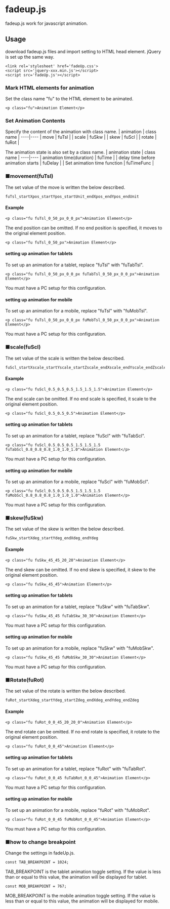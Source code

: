# fadeup.js
fadeup.js work for javascript animation. 

## Usage
download fadeup.js files and import setting to HTML head element.
jQuery is set up the same way.
```
<link rel='stylesheet' href='fadeUp.css'>
<script src='jquery-xxx.min.js'></script>
<script src='fadeUp.js'></script>
```

### Mark HTML elements for animation
Set the class name "fu" to the HTML element to be animated.
```
<p class="fu">Animation Element</p>
```

### Set Animation Contents
Specify the content of the animation with class name.
| animation | class name |
----|---- 
| move | fuTsl |
| scale | fuSkw |
| skew | fuScl |
| rotate | fuRot |

The animation state is also set by a class name.
| animation state | class name |
----|---- 
| animation time(duration) | fuTime |
| delay time before animation starts | fuDelay |
| Set animation time function | fuTimeFunc |


### ■movement(fuTsl)
The set value of the move is written the below described.
```
fuTsl_startXpos_startYpos_startUnit_endXpos_endYpos_endUnit
```

#### Example
```
<p class="fu fuTsl_0_50_px_0_0_px">Animation Element</p>
```
The end position can be omitted.
If no end position is specified, it moves to the original element position.
```
<p class="fu fuTsl_0_50_px">Animation Element</p>
```

#### setting up animation for tablets
To set up an animation for a tablet, replace "fuTsl" with "fuTabTsl".
```
<p class="fu fuTsl_0_50_px_0_0_px fuTabTsl_0_50_px_0_0_px">Animation Element</p>
```
You must have a PC setup for this configuration.

#### setting up animation for mobile
To set up an animation for a mobile, replace "fuTsl" with "fuMobTsl".
```
<p class="fu fuTsl_0_50_px_0_0_px fuMobTsl_0_50_px_0_0_px">Animation Element</p>
```
You must have a PC setup for this configuration.


### ■scale(fuScl)
The set value of the scale is written the below described.
```
fuScl_startXscale_startYscale_startZscale_endXscale_endYscale_endZscale
```

#### Example
```
<p class="fu fuScl_0.5_0.5_0.5_1.5_1.5_1.5">Animation Element</p>
```
The end scale can be omitted.
If no end scale is specified, it scale to the original element position.
```
<p class="fu fuScl_0.5_0.5_0.5">Animation Element</p>
```

#### setting up animation for tablets
To set up an animation for a tablet, replace "fuScl" with "fuTabScl".
```
<p class="fu fuScl_0.5_0.5_0.5_1.5_1.5_1.5 fuTabScl_0.8_0.8_0.8_1.0_1.0_1.0">Animation Element</p>
```
You must have a PC setup for this configuration.

#### setting up animation for mobile
To set up an animation for a mobile, replace "fuScl" with "fuMobScl".
```
<p class="fu fuScl_0.5_0.5_0.5_1.5_1.5_1.5 fuMobScl_0.8_0.8_0.8_1.0_1.0_1.0">Animation Element</p>
```
You must have a PC setup for this configuration.


### ■skew(fuSkw)
The set value of the skew is written the below described.
```
fuSkw_startXdeg_startYdeg_endXdeg_endYdeg
```

#### Example
```
<p class="fu fuSkw_45_45_20_20">Animation Element</p>
```
The end skew can be omitted.
If no end skew is specified, it skew to the original element position.
```
<p class="fu fuSkw_45_45">Animation Element</p>
```

#### setting up animation for tablets
To set up an animation for a tablet, replace "fuSkw" with "fuTabSkw".
```
<p class="fu fuSkw_45_45 fuTabSkw_30_30">Animation Element</p>
```
You must have a PC setup for this configuration.

#### setting up animation for mobile
To set up an animation for a mobile, replace "fuSkw" with "fuMobSkw".
```
<p class="fu fuSkw_45_45 fuMobSkw_30_30">Animation Element</p>
```
You must have a PC setup for this configuration.


### ■Rotate(fuRot)
The set value of the rotate is written the below described.
```
fuRot_startXdeg_startYdeg_startZdeg_endXdeg_endYdeg_endZdeg
```

#### Example
```
<p class="fu fuRot_0_0_45_20_20_0">Animation Element</p>
```
The end rotate can be omitted.
If no end rotate is specified, it rotate to the original element position.
```
<p class="fu fuRot_0_0_45">Animation Element</p>
```

#### setting up animation for tablets
To set up an animation for a tablet, replace "fuRot" with "fuTabRot".
```
<p class="fu fuRot_0_0_45 fuTabRot_0_0_45">Animation Element</p>
```
You must have a PC setup for this configuration.

#### setting up animation for mobile
To set up an animation for a mobile, replace "fuRot" with "fuMobRot".
```
<p class="fu fuRot_0_0_45 fuMobRot_0_0_45">Animation Element</p>
```
You must have a PC setup for this configuration.

### ■how to change breakpoint
Change the settings in fadeUp.js.
```
const TAB_BREAKPOINT = 1024;
```
TAB_BREAKPOINT is the tablet animation toggle setting. 
If the value is less than or equal to this value, the animation will be displayed for tablet.
```
const MOB_BREAKPOINT = 767;
```
MOB_BREAKPOINT is the mobile animation toggle setting. 
If the value is less than or equal to this value, the animation will be displayed for mobile.








